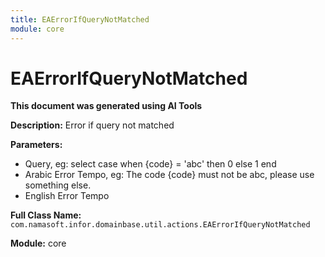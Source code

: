 ```yaml
---
title: EAErrorIfQueryNotMatched
module: core
---
```



<div class='entity-flows'>

# EAErrorIfQueryNotMatched

**This document was generated using AI Tools**

**Description:** Error if query not matched

**Parameters:**
- Query, eg: select case when {code} = 'abc' then 0 else 1 end
- Arabic Error Tempo, eg: The code {code} must not be abc, please use something else.
- English Error Tempo

**Full Class Name:** `com.namasoft.infor.domainbase.util.actions.EAErrorIfQueryNotMatched`

**Module:** core


</div>

